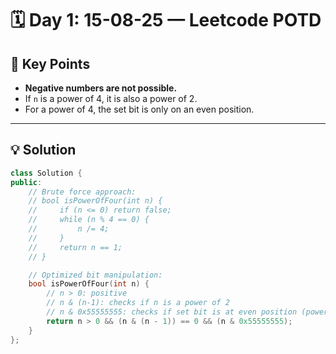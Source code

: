 
# 🗓️ Day 1: 15-08-25 — Leetcode POTD

## 🔑 Key Points

- **Negative numbers are not possible.**
- If `n` is a power of 4, it is also a power of 2.
- For a power of 4, the set bit is only on an even position.

---

## 💡 Solution

```cpp
class Solution {
public:
    // Brute force approach:
    // bool isPowerOfFour(int n) {
    //     if (n <= 0) return false;
    //     while (n % 4 == 0) {
    //         n /= 4;
    //     }
    //     return n == 1;
    // }

    // Optimized bit manipulation:
    bool isPowerOfFour(int n) {
        // n > 0: positive
        // n & (n-1): checks if n is a power of 2
        // n & 0x55555555: checks if set bit is at even position (power of 4)
        return n > 0 && (n & (n - 1)) == 0 && (n & 0x55555555);
    }
};
```
